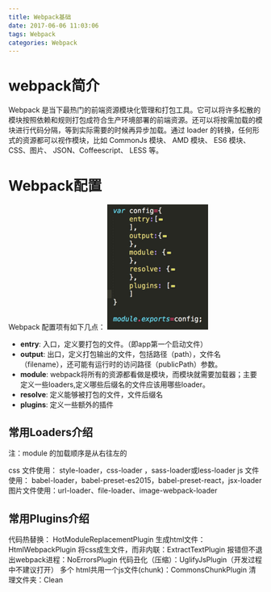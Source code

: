 ```yaml
---
title: Webpack基础
date: 2017-06-06 11:03:06
tags: Webpack
categories: Webpack
---
```

# webpack简介

Webpack 是当下最热门的前端资源模块化管理和打包工具。它可以将许多松散的模块按照依赖和规则打包成符合生产环境部署的前端资源。还可以将按需加载的模块进行代码分隔，等到实际需要的时候再异步加载。通过 loader 的转换，任何形式的资源都可以视作模块，比如 CommonJs 模块、 AMD 模块、 ES6 模块、CSS、图片、 JSON、Coffeescript、 LESS 等。

# Webpack配置
Webpack 配置项有如下几点：
<img src="webpack/config.jpeg" width="200" style="margin-left:0;border:none" >
* **entry**: 入口，定义要打包的文件。（即app第一个启动文件）
* **output**: 出口，定义打包输出的文件，包括路径（path），文件名（filename），还可能有运行时的访问路径（publicPath）参数。
* **module**: webpack将所有的资源都看做是模块，而模块就需要加载器；主要定义一些loaders,定义哪些后缀名的文件应该用哪些loader。
* **resolve**: 定义能够被打包的文件，文件后缀名 
* **plugins**: 定义一些额外的插件     


## 常用Loaders介绍

注：module 的加载顺序是从右往左的

css 文件使用： style-loader，css-loader ，sass-loader或less-loader
js 文件使用： babel-loader，babel-preset-es2015，babel-preset-react，jsx-loader
图片文件使用：url-loader、file-loader、image-webpack-loader

## 常用Plugins介绍

代码热替换： HotModuleReplacementPlugin
生成html文件：HtmlWebpackPlugin
将css成生文件，而非内联：ExtractTextPlugin
报错但不退出webpack进程：NoErrorsPlugin
代码丑化（压缩）：UglifyJsPlugin（开发过程中不建议打开）
多个 html共用一个js文件(chunk)：CommonsChunkPlugin
清理文件夹：Clean










